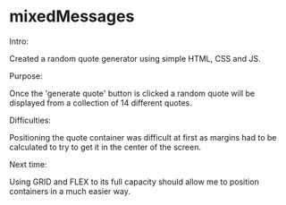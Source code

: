 # mixedMessages

Intro:

Created a random quote generator using simple HTML, CSS and JS.

Purpose:

Once the 'generate quote' button is clicked a random quote will be displayed from a collection of 14 different quotes.

Difficulties:

Positioning the quote container was difficult at first as margins had to be calculated to try to get it in the center of the screen.

Next time:

Using GRID and FLEX to its full capacity should allow me to position containers in a much easier way.
